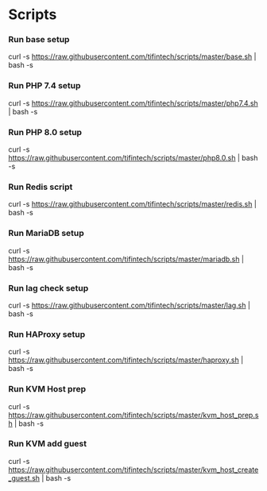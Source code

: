 # Scripts

### Run base setup
curl -s https://raw.githubusercontent.com/tifintech/scripts/master/base.sh | bash -s

### Run PHP 7.4 setup
curl -s https://raw.githubusercontent.com/tifintech/scripts/master/php7.4.sh | bash -s

### Run PHP 8.0 setup
curl -s https://raw.githubusercontent.com/tifintech/scripts/master/php8.0.sh | bash -s

### Run Redis script
curl -s https://raw.githubusercontent.com/tifintech/scripts/master/redis.sh | bash -s

### Run MariaDB setup
curl -s https://raw.githubusercontent.com/tifintech/scripts/master/mariadb.sh | bash -s

### Run lag check setup

curl -s https://raw.githubusercontent.com/tifintech/scripts/master/lag.sh | bash -s

### Run HAProxy setup

curl -s https://raw.githubusercontent.com/tifintech/scripts/master/haproxy.sh | bash -s

### Run KVM Host prep

curl -s https://raw.githubusercontent.com/tifintech/scripts/master/kvm_host_prep.sh | bash -s


### Run KVM add guest

curl -s https://raw.githubusercontent.com/tifintech/scripts/master/kvm_host_create_guest.sh | bash -s
